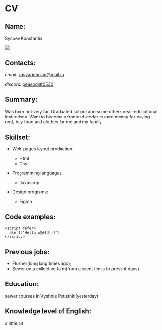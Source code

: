 # CV

## **Name:**

Sysoev Konstantin

<div style="width: 64px">
  <img src="https://cdn.pixabay.com/photo/2014/03/25/15/23/man-296678_960_720.png">
</div>

## **Contacts:**

_email:_ [vasyarichman@mail.ru](vasyarichman@mail.ru "Email")

_discord:_ [peasoon#0530](peasoon#0530 "Discord")

## **Summary:**

Was born not very far. Graduated school and some others near-educational institutions. Want to become a frontend-coder to earn money for paying rent, buy food and clothes for me and my family.

## **Skillset:**
* Web-pages layout production:

    - Html
    - Css

* Programming languages:

    - Javascript

* Design programs:

    - Figma

## Code examples:
```
<script defer>
  alert('Hello w@#$d!!!')
</script>
```

## Previous jobs:
* Flusher(long long times ago); 
* Sewer on a collective farm(from ancient times to present days)

## Education:
sewer courses in Vyshnie Petushki(yesterday)

## Knowledge level of English:
a little bit

